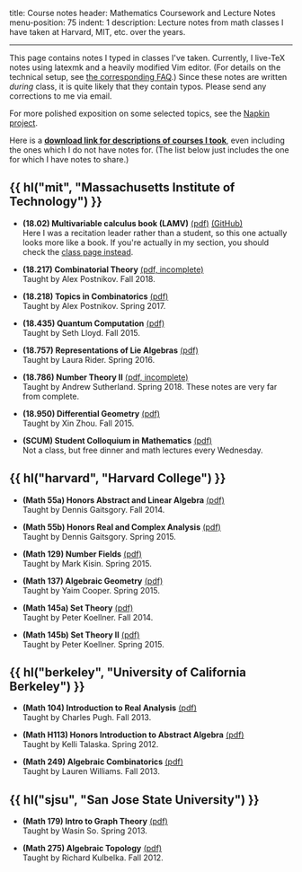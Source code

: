 title: Course notes
header: Mathematics Coursework and Lecture Notes
menu-position: 75
indent: 1
description: Lecture notes from math classes I have taken at Harvard, MIT, etc. over the years.

---

This page contains notes I typed in classes I've taken.
Currently, I live-TeX notes using latexmk and a heavily modified Vim editor.
(For details on the technical setup, see [the corresponding FAQ](faq-latex.html#L-11).)
Since these notes are written _during_ class, it is quite likely that they contain typos.
Please send any corrections to me via email.

For more polished exposition on some selected topics, see the [Napkin project](napkin.html).

Here is a **[download link for descriptions of courses I took][transcript]**,
even including the ones which I do not have notes for.
(The list below just includes the one for which I have notes to share.)

## {{ hl("mit", "Massachusetts Institute of Technology") }}

- <b>(18.02) Multivariable calculus book (LAMV)</b>
  [(pdf)](/textbooks/lamv.pdf) [(GitHub)](https://github.com/vEnhance/1802) <br>
  Here I was a recitation leader rather than a student,
  so this one actually looks more like a book.
  If you're actually in my section,
  you should check the [class page instead](1802.html).

- <b>(18.217) Combinatorial Theory</b>
  [(pdf, incomplete)](notes/MIT-18-217.pdf)<br>
  Taught by Alex Postnikov. Fall 2018.

- <b>(18.218) Topics in Combinatorics</b> [(pdf)](notes/MIT-18-218.pdf)<br>
  Taught by Alex Postnikov. Spring 2017.

- <b>(18.435) Quantum Computation</b> [(pdf)](notes/MIT-18-435.pdf)<br>
  Taught by Seth Lloyd. Fall 2015.

- <b>(18.757) Representations of Lie Algebras</b> [(pdf)](notes/MIT-18-757.pdf)<br>
  Taught by Laura Rider. Spring 2016.

* <b>(18.786) Number Theory II</b> [(pdf, incomplete)](notes/MIT-18-786.pdf)<br>
  Taught by Andrew Sutherland. Spring 2018. These notes are very far from complete.

- <b>(18.950) Differential Geometry</b> [(pdf)](notes/MIT-18-950.pdf)<br>
  Taught by Xin Zhou. Fall 2015.

- <b>(SCUM) Student Colloquium in Mathematics</b> [(pdf)](notes/SCUM.pdf)<br>
  Not a class, but free dinner and math lectures every Wednesday.

## {{ hl("harvard", "Harvard College") }}

- <b>(Math 55a) Honors Abstract and Linear Algebra</b> [(pdf)](notes/Harvard-55a.pdf)<br>
  Taught by Dennis Gaitsgory. Fall 2014.

- <b>(Math 55b) Honors Real and Complex Analysis</b> [(pdf)](notes/Harvard-55b.pdf)<br>
  Taught by Dennis Gaitsgory. Spring 2015.

- <b>(Math 129) Number Fields</b> [(pdf)](notes/Harvard-129.pdf)<br>
  Taught by Mark Kisin. Spring 2015.

- <b>(Math 137) Algebraic Geometry</b> [(pdf)](notes/Harvard-137.pdf)<br>
  Taught by Yaim Cooper. Spring 2015.

- <b>(Math 145a) Set Theory</b> [(pdf)](notes/Harvard-145a.pdf)<br>
  Taught by Peter Koellner. Fall 2014.

- <b>(Math 145b) Set Theory II</b> [(pdf)](notes/Harvard-145b.pdf)<br>
  Taught by Peter Koellner. Spring 2015.

## {{ hl("berkeley", "University of California Berkeley") }}

- <b>(Math 104) Introduction to Real Analysis</b> [(pdf)](notes/UCB104.pdf)<br>
  Taught by Charles Pugh. Fall 2013.

- <b>(Math H113) Honors Introduction to Abstract Algebra</b> [(pdf)](notes/UCBH113.pdf)<br>
  Taught by Kelli Talaska. Spring 2012.

- <b>(Math 249) Algebraic Combinatorics</b> [(pdf)](notes/UCB249.pdf)<br>
  Taught by Lauren Williams. Fall 2013.

## {{ hl("sjsu", "San Jose State University") }}

- <b>(Math 179) Intro to Graph Theory</b> [(pdf)](notes/SJSU179.pdf)<br>
  Taught by Wasin So. Spring 2013.

- <b>(Math 275) Algebraic Topology</b> [(pdf)](notes/SJSU275.pdf)<br>
  Taught by Richard Kulbelka. Fall 2012.

[transcript]: upload/math-coursework.pdf
